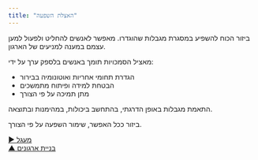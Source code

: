 ```yaml
---
title: "האצלת השפעה"
---
```



ביזור הכוח להשפיע במסגרת מגבלות שהוגדרו. מאפשר לאנשים להחליט ולפעול למען עצמם במענה למניעים של הארגון.

מאציל הסמכויות תומך באנשים בלספק ערך על ידי:

- הגדרת תחומי אחריות ואוטונומיה בבירור
- הבטחת למידה ופיתוח מתמשכים
- מתן תמיכה על פי הצורך

התאמת מגבלות באופן הדרגתי, בהתחשב ביכולות, במהימנות ובתוצאה.

ביזור ככל האפשר, שימור השפעה על פי הצורך.

[&#9654; מעגל](circle.html)<br/>[&#9650; בניית ארגונים](building-organizations.html)

